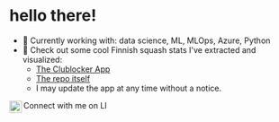 # hello there!

- 🌱 Currently working with: data science, ML, MLOps, Azure, Python
- 🔭 Check out some cool Finnish squash stats I've extracted and visualized:
  - [The Clublocker App](https://squashlytics.streamlit.app/)
  - [The repo itself](https://github.com/ilmarivikstrom/clublocker)
  - I may update the app at any time without a notice.

Connect with me on LI
<a href="https://linkedin.com/in/ilmarivikstrom/">
  <img align="left" alt="Ilmari's LinkedIn 🔗" width="22px" src="https://raw.githubusercontent.com/peterthehan/peterthehan/master/assets/linkedin.svg" />
</a>
